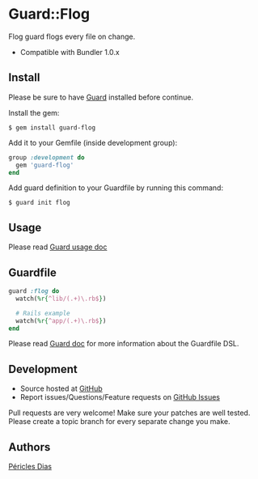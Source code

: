 # Guard::Flog

Flog guard flogs every file on change.

* Compatible with Bundler 1.0.x

## Install

Please be sure to have [Guard](https://github.com/guard/guard) installed before continue.

Install the gem:

```
$ gem install guard-flog
```

Add it to your Gemfile (inside development group):

``` ruby
group :development do
  gem 'guard-flog'
end
```

Add guard definition to your Guardfile by running this command:

```
$ guard init flog
```

## Usage

Please read [Guard usage doc](https://github.com/guard/guard#readme)

## Guardfile

```ruby
guard :flog do
  watch(%r{^lib/(.+)\.rb$})

  # Rails example
  watch(%r{^app/(.+)\.rb$})
end
```

Please read [Guard doc](https://github.com/guard/guard#readme) for more information about the Guardfile DSL.

## Development

* Source hosted at [GitHub](https://github.com/guard/guard-flog)
* Report issues/Questions/Feature requests on [GitHub Issues](https://github.com/guard/guard-flog/issues)

Pull requests are very welcome! Make sure your patches are well tested. Please create a topic branch for every separate change
you make.

## Authors

[Péricles Dias](https://github.com/pericles)
